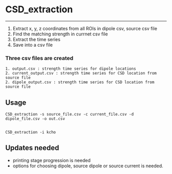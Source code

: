 # CSD_extraction
----------------


1. Extract x, y, z coordinates from all ROIs in dipole csv, source csv file
2. Find the matching strength in currnet csv file
3. Extract the time series
4. Save into a csv file

### Three csv files are created
```
1. output.csv : strength time series for dipole locations
2. current_output.csv : strength time series for CSD location from source file
2. dipole_output.csv : strength time series for CSD location from source file
```



## Usage

    CSD_extraction -s source_file.csv -c current_file.csv -d dipole_file.csv -o out.csv


    CSD_extraction -i kcho


## Updates needed

- printing stage progression is needed
- options for choosing dipole, source dipole or source current is needed.
